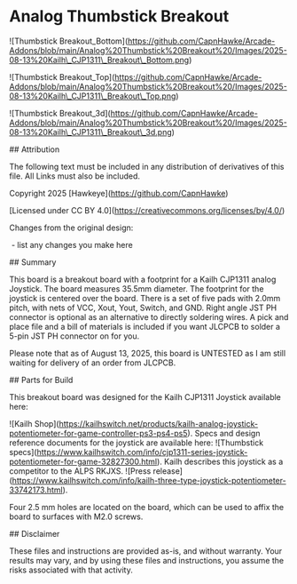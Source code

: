 # Analog Thumbstick Breakout



!\[Thumbstick Breakout\_Bottom](https://github.com/CapnHawke/Arcade-Addons/blob/main/Analog%20Thumbstick%20Breakout%20/Images/2025-08-13%20Kailh\_CJP1311\_Breakout\_Bottom.png)<br>



!\[Thumbstick Breakout\_Top](https://github.com/CapnHawke/Arcade-Addons/blob/main/Analog%20Thumbstick%20Breakout%20/Images/2025-08-13%20Kailh\_CJP1311\_Breakout\_Top.png)<br>



!\[Thumbstick Breakout\_3d](https://github.com/CapnHawke/Arcade-Addons/blob/main/Analog%20Thumbstick%20Breakout%20/Images/2025-08-13%20Kailh\_CJP1311\_Breakout\_3d.png)<br>



\## Attribution



The following text must be included in any distribution of derivatives of this file. All Links must also be included.



Copyright 2025 \[Hawkeye](https://github.com/CapnHawke)



\[Licensed under CC BY 4.0](https://creativecommons.org/licenses/by/4.0/)



Changes from the original design:

&nbsp;- list any changes you make here



\## Summary



This board is a breakout board with a footprint for a Kailh CJP1311 analog Joystick. The board measures 35.5mm diameter. The footprint for the joystick is centered over the board. There is a set of five pads with 2.0mm pitch, with nets of VCC, Xout, Yout, Switch, and GND. Right angle JST PH connector is optional as an alternative to directly soldering wires. A pick and place file and a bill of materials is included if you want JLCPCB to solder a 5-pin JST PH connector on for you. 



Please note that as of August 13, 2025, this board is UNTESTED as I am still waiting for delivery of an order from JLCPCB. 



\## Parts for Build



This breakout board was designed for the Kailh CJP1311 Joystick available here: <br>

!\[Kailh Shop](https://kailhswitch.net/products/kailh-analog-joystick-potentiometer-for-game-controller-ps3-ps4-ps5). Specs and design reference documents for the joystick are available here: !\[Thumbstick specs](https://www.kailhswitch.com/info/cjp1311-series-joystick-potentiometer-for-game-32827300.html). Kailh describes this joystick as a competitor to the ALPS RKJXS. !\[Press release](https://www.kailhswitch.com/info/kailh-three-type-joystick-potentiometer-33742173.html).



Four 2.5 mm holes are located on the board, which can be used to affix the board to surfaces with M2.0 screws. 



\## Disclaimer

These files and instructions are provided as-is, and without warranty. Your results may vary, and by using these files and instructions, you assume the risks associated with that activity. 

